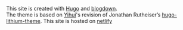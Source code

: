 This site is created with [Hugo](https://gohugo.io) and [blogdown](https://bookdown.org/yihui/blogdown/).<br>
The theme is based on [Yihui](https://yihui.name)'s revision of Jonathan Rutheiser’s [hugo-lithium-theme](https://github.com/jrutheiser/hugo-lithium-theme).
This site is hosted on [netlify](https://app.netlify.com)<br>
